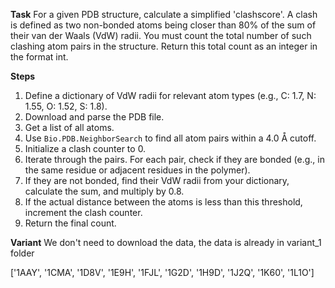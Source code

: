 **Task**
For a given PDB structure, calculate a simplified 'clashscore'. A clash is defined as two non-bonded atoms being closer than 80% of the sum of their van der Waals (VdW) radii. You must count the total number of such clashing atom pairs in the structure. Return this total count as an integer in the format <answer>int</answer>.

**Steps**
1) Define a dictionary of VdW radii for relevant atom types (e.g., C: 1.7, N: 1.55, O: 1.52, S: 1.8).
2) Download and parse the PDB file.
3) Get a list of all atoms.
4) Use `Bio.PDB.NeighborSearch` to find all atom pairs within a 4.0 Å cutoff.
5) Initialize a clash counter to 0.
6) Iterate through the pairs. For each pair, check if they are bonded (e.g., in the same residue or adjacent residues in the polymer).
7) If they are not bonded, find their VdW radii from your dictionary, calculate the sum, and multiply by 0.8.
8) If the actual distance between the atoms is less than this threshold, increment the clash counter.
9) Return the final count.

**Variant**
We don't need to download the data, the data is already in variant_1 folder

['1AAY', '1CMA', '1D8V', '1E9H', '1FJL', '1G2D', '1H9D', '1J2Q', '1K60', '1L1O']
